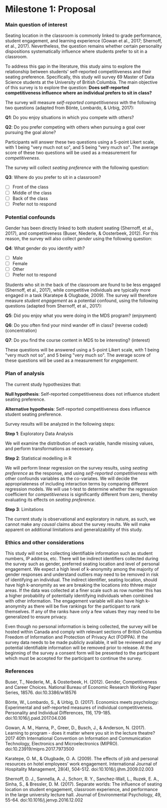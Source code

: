 # Milestone 1: Proposal

### Main question of interest

Seating location in the classroom is commonly linked to grade performance, student engagement, and learning experience (Gowan et al., 2017; Shernoff, et al., 2017). Nevertheless, the question remains whether certain personality dispositions systematically influence where students prefer to sit in a classroom.

To address this gap in the literature, this study aims to explore the relationship between students' self-reported competitiveness and their seating preference. Specifically, this study will survey 69 Master of Data Science students at the University of British Columbia. The main objective of this survey is to explore the question: **Does self-reported competitiveness influence where an individual prefers to sit in class?**

The survey will measure _self-reported competitiveness_ with the following two questions (adapted from Bönte, Lombardo, & Urbig, 2017):

**Q1**: Do you enjoy situations in which you compete with others?

**Q2**: Do you prefer competing with others when pursuing a goal over pursuing the goal alone?

Participants will answer these two questions using a 5-point Likert scale, with 1 being "very much not so", and 5 being "very much so". The average score of these two questions will be used as a measurement for _competitiveness_.

The survey will collect _seating preference_ with the following question:

**Q3**: Where do you prefer to sit in a classroom?

- [ ] Front of the class
- [ ] Middle of the class
- [ ] Back of the class
- [ ] Prefer not to respond

### Potential confounds

Gender has been directly linked to both student seating (Shernoff, et al., 2017), and competitiveness (Buser, Niederle, & Oosterbeek, 2012). For this reason, the survey will also collect _gender_ using the following question: 

**Q4**: What gender do you identify with?

- [ ] Male
- [ ] Female
- [ ] Other
- [ ] Prefer not to respond

Students who sit in the back of the classroom are found to be less engaged (Shernoff, et al., 2017), while competitive individuals are typically more engaged in a task (Karatepe & Olugbade, 2009). The survey will therefore measure _student engagement_ as a potential confound, using the following questions (adapted from Shernoff, et al., 2017):

**Q5**: Did you enjoy what you were doing in the MDS program? (enjoyment)

**Q6**: Do you often find your mind wander off in class? (reverse coded) (concentration)

**Q7**: Do you find the course content in MDS to be interesting? (interest)

These questions will be answered using a 5-point Likert scale, with 1 being "very much not so", and 5 being "very much so". The average score of these questions will be used as a measurement for _engagement_.

### Plan of analysis

The current study hypothesizes that:

**Null hypothesis**: Self-reported competitiveness does not influence student seating preference.

**Alternative hypothesis**: Self-reported competitiveness does influence student seating preference.

Survey results will be analyzed in the following steps:

**Step 1**:  Exploratory Data Analysis

We will examine the distribution of each variable, handle missing values, and perform transformations as necessary.
	
**Step 2**:  Statistical modelling in R

We will perform linear regression on the survey results, using _seating preference_ as the response, and using _self-reported competitiveness_ with other confounds variables as the co-variates. We will decide the appropriateness of including interaction terms by comparing different regression models. We will use t-test to determine whether the regression coefficient for _competitiveness_ is significantly different from zero, thereby evaluating its effects on _seating preference_.

**Step 3**: Limitations

The current study is observational and exploratory in nature, as such, we cannot make any _causal_ claims about the survey results. We will make apparent on additional limitations and generalizability of this study.

### Ethics and other considerations

This study will not be collecting identifiable information such as student numbers, IP address, etc. There will be indirect identifiers collected during the survey such as gender, preferred seating location and level of personal engagement. We expect a high level of k-anonymity among the majority of gender responses and understand outliers may need to be removed in risk of identifying an individual. The indirect identifier, seating location, should have high k-anonymity as we are breaking the locations into thhree major areas. If the data was collected at a finer scale such as row number this has a higher probability of potentially identifying individuals when combined with other information. The engagement variable will also have high k-anonymity as there will be five rankings for the participant to rank themselves. If any of the ranks have only a few values they may need to be generalized to ensure privacy.

Even though no personal information is being collected, the survey will be hosted within Canada and comply with relevant sections of British Columbia Freedom of Information and Protection of Privacy Act (FOIPPA). If the survey data needs to be made publicly available, it will be reviewed and any potential identifiable information will be removed prior to release. At the beginning of the survey a consent form will be presented to the participant which must be accepted for the participant to continue the survey.

### References

Buser, T., Niederle, M., & Oosterbeek, H. (2012). Gender, Competitiveness and Career Choices. National Bureau of Economic Research Working Paper Series, 18576. doi:10.3386/w18576

Bönte, W., Lombardo, S., & Urbig, D. (2017). Economics meets psychology: Experimental and self-reported measures of individual competitiveness. Personality and Individual Differences, 116, 179-185. doi:10.1016/j.paid.2017.04.036

Gowan, A. M., Hanna, P., Greer, D., Busch, J., & Anderson, N. (2017). Learning to program - does it matter where you sit in the lecture theatre? 2017 40th International Convention on Information and Communication Technology, Electronics and Microelectronics (MIPRO). doi:10.23919/mipro.2017.7973500

Karatepe, O. M., & Olugbade, O. A. (2009). The effects of job and personal resources on hotel employees’ work engagement. International Journal of Hospitality Management, 28(4), 504-512. doi:10.1016/j.ijhm.2009.02.003

Shernoff, D. J., Sannella, A. J., Schorr, R. Y., Sanchez-Wall, L., Ruzek, E. A., Sinha, S., & Bressler, D. M. (2017). Separate worlds: The influence of seating location on student engagement, classroom experience, and performance in the large university lecture hall. Journal of Environmental Psychology, 49, 55-64. doi:10.1016/j.jenvp.2016.12.002
